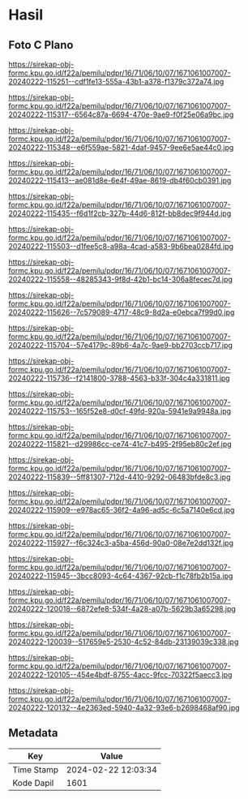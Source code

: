 # Hasil

## Foto C Plano

https://sirekap-obj-formc.kpu.go.id/f22a/pemilu/pdpr/16/71/06/10/07/1671061007007-20240222-115251--cdf1fe13-555a-43b1-a378-f1379c372a74.jpg

https://sirekap-obj-formc.kpu.go.id/f22a/pemilu/pdpr/16/71/06/10/07/1671061007007-20240222-115317--6564c87a-6694-470e-9ae9-f0f25e06a9bc.jpg

https://sirekap-obj-formc.kpu.go.id/f22a/pemilu/pdpr/16/71/06/10/07/1671061007007-20240222-115348--e6f559ae-5821-4daf-9457-9ee6e5ae44c0.jpg

https://sirekap-obj-formc.kpu.go.id/f22a/pemilu/pdpr/16/71/06/10/07/1671061007007-20240222-115413--ae081d8e-6e4f-49ae-8619-db4f60cb0391.jpg

https://sirekap-obj-formc.kpu.go.id/f22a/pemilu/pdpr/16/71/06/10/07/1671061007007-20240222-115435--f6d1f2cb-327b-44d6-812f-bb8dec9f944d.jpg

https://sirekap-obj-formc.kpu.go.id/f22a/pemilu/pdpr/16/71/06/10/07/1671061007007-20240222-115503--d1fee5c8-a98a-4cad-a583-9b6bea0284fd.jpg

https://sirekap-obj-formc.kpu.go.id/f22a/pemilu/pdpr/16/71/06/10/07/1671061007007-20240222-115558--48285343-9f8d-42b1-bc14-306a8fecec7d.jpg

https://sirekap-obj-formc.kpu.go.id/f22a/pemilu/pdpr/16/71/06/10/07/1671061007007-20240222-115626--7c579089-4717-48c9-8d2a-e0ebca7f99d0.jpg

https://sirekap-obj-formc.kpu.go.id/f22a/pemilu/pdpr/16/71/06/10/07/1671061007007-20240222-115704--57e4179c-89b6-4a7c-9ae9-bb2703ccb717.jpg

https://sirekap-obj-formc.kpu.go.id/f22a/pemilu/pdpr/16/71/06/10/07/1671061007007-20240222-115736--f2141800-3788-4563-b33f-304c4a331811.jpg

https://sirekap-obj-formc.kpu.go.id/f22a/pemilu/pdpr/16/71/06/10/07/1671061007007-20240222-115753--165f52e8-d0cf-49fd-920a-5941e9a9948a.jpg

https://sirekap-obj-formc.kpu.go.id/f22a/pemilu/pdpr/16/71/06/10/07/1671061007007-20240222-115821--d29986cc-ce74-41c7-b495-2f95eb80c2ef.jpg

https://sirekap-obj-formc.kpu.go.id/f22a/pemilu/pdpr/16/71/06/10/07/1671061007007-20240222-115839--5ff81307-712d-4410-9292-06483bfde8c3.jpg

https://sirekap-obj-formc.kpu.go.id/f22a/pemilu/pdpr/16/71/06/10/07/1671061007007-20240222-115909--e978ac65-36f2-4a96-ad5c-6c5a7140e6cd.jpg

https://sirekap-obj-formc.kpu.go.id/f22a/pemilu/pdpr/16/71/06/10/07/1671061007007-20240222-115927--f6c324c3-a5ba-456d-90a0-08e7e2dd132f.jpg

https://sirekap-obj-formc.kpu.go.id/f22a/pemilu/pdpr/16/71/06/10/07/1671061007007-20240222-115945--3bcc8093-4c64-4367-92cb-f1c78fb2b15a.jpg

https://sirekap-obj-formc.kpu.go.id/f22a/pemilu/pdpr/16/71/06/10/07/1671061007007-20240222-120018--6872efe8-534f-4a28-a07b-5629b3a65298.jpg

https://sirekap-obj-formc.kpu.go.id/f22a/pemilu/pdpr/16/71/06/10/07/1671061007007-20240222-120039--517659e5-2530-4c52-84db-23139039c338.jpg

https://sirekap-obj-formc.kpu.go.id/f22a/pemilu/pdpr/16/71/06/10/07/1671061007007-20240222-120105--454e4bdf-8755-4acc-9fcc-70322f5aecc3.jpg

https://sirekap-obj-formc.kpu.go.id/f22a/pemilu/pdpr/16/71/06/10/07/1671061007007-20240222-120132--4e2363ed-5940-4a32-93e6-b2698468af90.jpg


## Metadata

| Key        | Value               |
| ---------- | ------------------- |
| Time Stamp | 2024-02-22 12:03:34 |
| Kode Dapil | 1601                |




